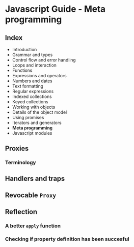 # Javascript Guide - Meta programming

## Index

- Introduction
- Grammar and types
- Control flow and error handling
- Loops and interaction
- Functions
- Expressions and operators
- Numbers and dates
- Text formatting
- Regular expressions
- Indexed collections
- Keyed collections
- Working with objects
- Details of the object model
- Using promises
- Iterators and generators
- **Meta programming**
- Javascript modules

## Proxies

### Terminology

## Handlers and traps

## Revocable `Proxy`

## Reflection

### A better `apply` function

### Checking if property definition has been succesful

